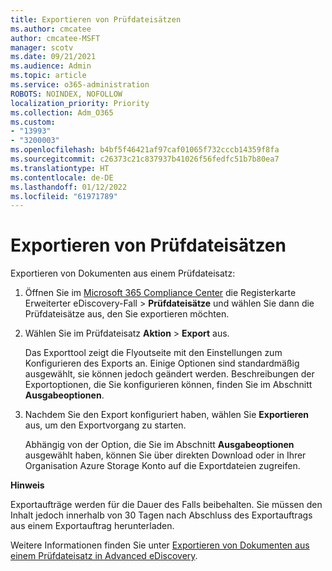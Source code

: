 ```yaml
---
title: Exportieren von Prüfdateisätzen
ms.author: cmcatee
author: cmcatee-MSFT
manager: scotv
ms.date: 09/21/2021
ms.audience: Admin
ms.topic: article
ms.service: o365-administration
ROBOTS: NOINDEX, NOFOLLOW
localization_priority: Priority
ms.collection: Adm_O365
ms.custom:
- "13993"
- "3200003"
ms.openlocfilehash: b4bf5f46421af97caf01065f732cccb14359f8fa
ms.sourcegitcommit: c26373c21c837937b41026f56fedfc51b7b80ea7
ms.translationtype: HT
ms.contentlocale: de-DE
ms.lasthandoff: 01/12/2022
ms.locfileid: "61971789"
---
```

# <a name="export-review-sets"></a>Exportieren von Prüfdateisätzen

Exportieren von Dokumenten aus einem Prüfdateisatz:

1. Öffnen Sie im [Microsoft 365 Compliance Center](https://compliance.microsoft.com/) die Registerkarte Erweiterter eDiscovery-Fall > **Prüfdateisätze** und wählen Sie dann die Prüfdateisätze aus, den Sie exportieren möchten.

1. Wählen Sie im Prüfdateisatz **Aktion** > **Export** aus.

    Das Exporttool zeigt die Flyoutseite mit den Einstellungen zum Konfigurieren des Exports an. Einige Optionen sind standardmäßig ausgewählt, sie können jedoch geändert werden. Beschreibungen der Exportoptionen, die Sie konfigurieren können, finden Sie im Abschnitt **Ausgabeoptionen**.

1. Nachdem Sie den Export konfiguriert haben, wählen Sie **Exportieren** aus, um den Exportvorgang zu starten. 

    Abhängig von der Option, die Sie im Abschnitt **Ausgabeoptionen** ausgewählt haben, können Sie über direkten Download oder in Ihrer Organisation Azure Storage Konto auf die Exportdateien zugreifen.

**Hinweis**

Exportaufträge werden für die Dauer des Falls beibehalten. Sie müssen den Inhalt jedoch innerhalb von 30 Tagen nach Abschluss des Exportauftrags aus einem Exportauftrag herunterladen.

Weitere Informationen finden Sie unter [Exportieren von Dokumenten aus einem Prüfdateisatz in Advanced eDiscovery](https://docs.microsoft.com/microsoft-365/compliance/export-documents-from-review-set).

